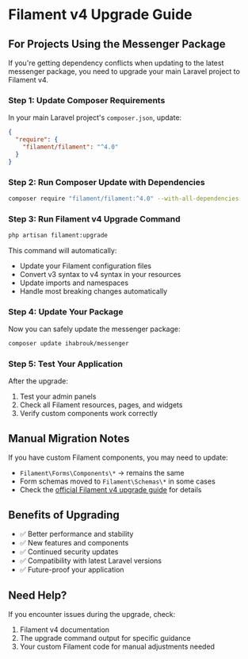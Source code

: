 # Filament v4 Upgrade Guide

## For Projects Using the Messenger Package

If you're getting dependency conflicts when updating to the latest messenger package, you need to upgrade your main Laravel project to Filament v4.

### Step 1: Update Composer Requirements

In your main Laravel project's `composer.json`, update:

```json
{
  "require": {
    "filament/filament": "^4.0"
  }
}
```

### Step 2: Run Composer Update with Dependencies

```bash
composer require "filament/filament:^4.0" --with-all-dependencies
```

### Step 3: Run Filament v4 Upgrade Command

```bash
php artisan filament:upgrade
```

This command will automatically:
- Update your Filament configuration files
- Convert v3 syntax to v4 syntax in your resources
- Update imports and namespaces
- Handle most breaking changes automatically

### Step 4: Update Your Package

Now you can safely update the messenger package:

```bash
composer update ihabrouk/messenger
```

### Step 5: Test Your Application

After the upgrade:
1. Test your admin panels
2. Check all Filament resources, pages, and widgets
3. Verify custom components work correctly

## Manual Migration Notes

If you have custom Filament components, you may need to update:

- `Filament\Forms\Components\*` → remains the same
- Form schemas moved to `Filament\Schemas\*` in some cases
- Check the [official Filament v4 upgrade guide](https://filamentphp.com/docs/4.x/upgrade-guide) for details

## Benefits of Upgrading

- ✅ Better performance and stability
- ✅ New features and components
- ✅ Continued security updates
- ✅ Compatibility with latest Laravel versions
- ✅ Future-proof your application

## Need Help?

If you encounter issues during the upgrade, check:
1. Filament v4 documentation
2. The upgrade command output for specific guidance
3. Your custom Filament code for manual adjustments needed
